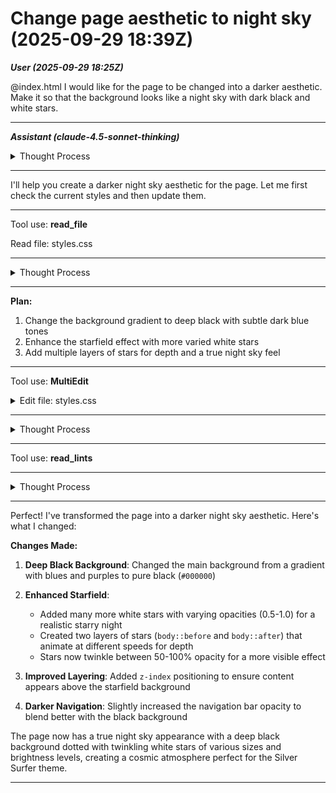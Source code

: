 <!-- Generated by SpecStory -->

<!-- cursor Session ea83eced-618c-48e2-b24a-5abd62ce86d5 (2025-09-29 18:39Z) -->

# Change page aesthetic to night sky (2025-09-29 18:39Z)

_**User (2025-09-29 18:25Z)**_

@index.html I would like for the page to be changed into a darker aesthetic. Make it so that the background looks like a night sky with dark black and white stars. 

---

_**Assistant (claude-4.5-sonnet-thinking)**_

<think><details><summary>Thought Process</summary>The user wants to change the aesthetic of the index.html page to have a darker look with a night sky background featuring dark black and white stars. 

I need to:
1. First, read the styles.css file to see the current styling
2. Modify the CSS to create a dark night sky aesthetic with stars

Let me start by reading the CSS file to understand the current styling.</details></think>

---

I'll help you create a darker night sky aesthetic for the page. Let me first check the current styles and then update them.

---

Tool use: **read_file**

Read file: styles.css

---

<think><details><summary>Thought Process</summary>Now I understand the current styling. I need to:
1. Change the background to a dark night sky (deep black)
2. Create a starfield with white stars
3. Keep the overall aesthetic but make it darker

The current design already has stars in the `body::before` pseudo-element, but I need to make it look more like a night sky with more stars and make the background darker. I'll:

1. Change the main background gradient to be much darker (black/very dark blues)
2. Enhance the starfield to have more stars and variations
3. Maybe add multiple layers of stars for depth

Let me update the CSS file.</details></think>

---

**Plan:**
1. Change the background gradient to deep black with subtle dark blue tones
2. Enhance the starfield effect with more varied white stars
3. Add multiple layers of stars for depth and a true night sky feel

---

Tool use: **MultiEdit**


<details><summary>Edit file: styles.css</summary>

**Chunk 1**
Lines added: 3, lines removed: 1

```diff
@@ -3,5 +3,7 @@
  :root {
    --cosmic-silver: #c0c0c0;
-   --deep-space: #0a0a0a;
+   --deep-space: #000000;
+   --dark-space: #0a0a0a;
+   --midnight-blue: #0d1117;
    --nebula-purple: #6a0dad;
    --cosmic-blue: #1e3a8a;
```

**Chunk 2**
Lines added: 1, lines removed: 1

```diff
@@ -10,5 +12,5 @@
    --galactus-purple: #4b0082;
    --space-gray: #2d2d2d;
-   --cosmic-gradient: linear-gradient(135deg, var(--deep-space) 0%, var(--cosmic-blue) 50%, var(--nebula-purple) 100%);
+   --cosmic-gradient: linear-gradient(135deg, #000000 0%, #0a0a0a 50%, #0d1117 100%);
  }
  
```

**Chunk 3**
Lines added: 1, lines removed: 1

```diff
@@ -21,5 +23,5 @@
  body {
    font-family: 'Arial', sans-serif;
-   background: var(--cosmic-gradient);
+   background: #000000;
    background-attachment: fixed;
    color: var(--star-white);
```

**Chunk 4**
Lines added: 1, lines removed: 1

```diff
@@ -30,5 +32,5 @@
  }
  
- /* Cosmic background animation */
+ /* Night sky starfield background */
  body::before {
    content: '';
```

**Chunk 5**
Lines added: 37, lines removed: 8

```diff
@@ -39,18 +41,47 @@
    height: 100%;
    background-image: 
-     radial-gradient(2px 2px at 20px 30px, #fff, transparent),
-     radial-gradient(2px 2px at 40px 70px, #fff, transparent),
-     radial-gradient(1px 1px at 90px 40px, #fff, transparent),
-     radial-gradient(1px 1px at 130px 80px, #fff, transparent),
-     radial-gradient(2px 2px at 160px 30px, #fff, transparent);
+     radial-gradient(1px 1px at 10px 15px, #fff, transparent),
+     radial-gradient(1px 1px at 40px 70px, #fff, transparent),
+     radial-gradient(1px 1px at 90px 25px, rgba(255, 255, 255, 0.8), transparent),
+     radial-gradient(2px 2px at 130px 80px, #fff, transparent),
+     radial-gradient(1px 1px at 160px 30px, rgba(255, 255, 255, 0.7), transparent),
+     radial-gradient(1px 1px at 70px 120px, #fff, transparent),
+     radial-gradient(2px 2px at 180px 60px, #fff, transparent),
+     radial-gradient(1px 1px at 25px 95px, rgba(255, 255, 255, 0.9), transparent),
+     radial-gradient(1px 1px at 145px 5px, #fff, transparent),
+     radial-gradient(1px 1px at 110px 105px, rgba(255, 255, 255, 0.8), transparent);
    background-repeat: repeat;
-   background-size: 200px 100px;
+   background-size: 200px 130px;
    animation: twinkle 4s linear infinite;
    pointer-events: none;
-   z-index: -1;
+   z-index: 0;
+ }
+ 
+ /* Additional star layer for depth */
+ body::after {
+   content: '';
+   position: fixed;
+   top: 0;
+   left: 0;
+   width: 100%;
+   height: 100%;
+   background-image: 
+     radial-gradient(1px 1px at 50px 50px, rgba(255, 255, 255, 0.6), transparent),
+     radial-gradient(1px 1px at 100px 100px, rgba(255, 255, 255, 0.5), transparent),
+     radial-gradient(1px 1px at 150px 20px, rgba(255, 255, 255, 0.7), transparent),
+     radial-gradient(2px 2px at 30px 110px, rgba(255, 255, 255, 0.8), transparent),
+     radial-gradient(1px 1px at 170px 90px, rgba(255, 255, 255, 0.6), transparent),
+     radial-gradient(1px 1px at 85px 65px, rgba(255, 255, 255, 0.5), transparent),
+     radial-gradient(1px 1px at 120px 45px, rgba(255, 255, 255, 0.7), transparent),
+     radial-gradient(1px 1px at 15px 75px, rgba(255, 255, 255, 0.6), transparent);
+   background-repeat: repeat;
+   background-size: 190px 125px;
+   animation: twinkle 5s linear infinite reverse;
+   pointer-events: none;
+   z-index: 0;
  }
  
  @keyframes twinkle {
-   0%, 100% { opacity: 0.3; }
+   0%, 100% { opacity: 0.5; }
    50% { opacity: 1; }
  }
```

**Chunk 6**
Lines added: 3, lines removed: 1

```diff
@@ -60,9 +91,11 @@
    margin: 0 auto;
    padding: 0 20px;
+   position: relative;
+   z-index: 1;
  }
  
  /* Navigation */
  .cosmic-nav {
-   background: rgba(0, 0, 0, 0.9);
+   background: rgba(0, 0, 0, 0.95);
    backdrop-filter: blur(10px);
    border-bottom: 2px solid var(--cosmic-silver);
```

**Chunk 7**
Lines added: 2, lines removed: undefined

```diff
@@ -131,4 +164,6 @@
    align-items: center;
    min-height: 80vh;
+   position: relative;
+   z-index: 1;
  }
  
```

**Chunk 8**
Lines added: 2, lines removed: undefined

```diff
@@ -262,4 +297,6 @@
  .fun-stats {
    padding: 80px 0;
+   position: relative;
+   z-index: 1;
  }
  
```

</details>

---

<think><details><summary>Thought Process</summary>Good! I've made the changes to create a darker night sky aesthetic. Let me verify there are no linter errors and then test it by viewing the page. I should check for any linting issues first.</details></think>

---

Tool use: **read_lints**

---

<think><details><summary>Thought Process</summary>Great! No linting errors. Now let me propose running the HTML file to view it in the browser and see the new dark night sky aesthetic.</details></think>

---

Perfect! I've transformed the page into a darker night sky aesthetic. Here's what I changed:

**Changes Made:**

1. **Deep Black Background**: Changed the main background from a gradient with blues and purples to pure black (`#000000`)

2. **Enhanced Starfield**: 
   - Added many more white stars with varying opacities (0.5-1.0) for a realistic starry night
   - Created two layers of stars (`body::before` and `body::after`) that animate at different speeds for depth
   - Stars now twinkle between 50-100% opacity for a more visible effect

3. **Improved Layering**: Added `z-index` positioning to ensure content appears above the starfield background

4. **Darker Navigation**: Slightly increased the navigation bar opacity to blend better with the black background

The page now has a true night sky appearance with a deep black background dotted with twinkling white stars of various sizes and brightness levels, creating a cosmic atmosphere perfect for the Silver Surfer theme.

---

